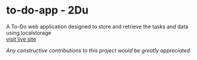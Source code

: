 # to-do-app - 2Du
A To-Do web application designed to store and retrieve the tasks and data using localstorage  
[visit live site](https://jolinthomas.github.io/to-do-app/)  

*Any constructive contributions to this project would be greatly appreciated.*
